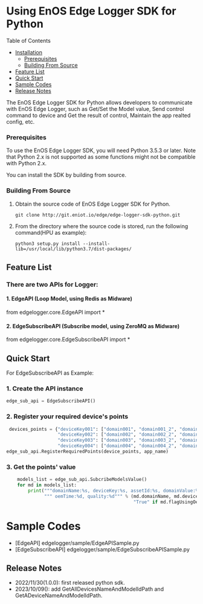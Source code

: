 # Using EnOS Edge Logger SDK for Python
Table of Contents

* [Installation](#install)
    * [Prerequisites](#pre)
    * [Building From Source](#obtain)
* [Feature List](#feature)
* [Quick Start](#start)
* [Sample Codes](#sample)
* [Release Notes](#releasenotes)

The EnOS Edge Logger SDK for Python allows developers to communicate with EnOS Edge Logger, such as Get/Set the Model value, Send control command to device and Get the result of control, Maintain the app realted config,  etc.

<a name="install"></a>

<a name="pre"></a>

### Prerequisites

To use the EnOS Edge Logger SDK, you will need Python 3.5.3 or later. Note that Python 2.x is not supported as some functions might not be compatible with Python 2.x.

You can install the SDK by building from source.

<a name="obtain"></a>

### Building From Source

1. Obtain the source code of EnOS Edge Logger SDK for Python.
    ```
    git clone http://git.eniot.io/edge/edge-logger-sdk-python.git
    ```

2. From the directory where the source code is stored, run the following command(HPU as example):
   ```
   python3 setup.py install --install-lib=/usr/local/lib/python3.7/dist-packages/
   ```

<a name="feature"></a>

## Feature List

### There are two APIs for Logger:

#### 1. EdgeAPI (Loop Model, using Redis as Midware)
from edgelogger.core.EdgeAPI import *

#### 2. EdgeSubscribeAPI (Subscribe model, using ZeroMQ as Midware)
from edgelogger.core.EdgeSubscribeAPI import *

<a name="start"></a>

## Quick Start
For EdgeSubscribeAPI as Example:

### 1. Create the API instance
```python
edge_sub_api = EdgeSubscribeAPI()
```
### 2. Register your required device's points
```python
 devices_points = {"deviceKey001": ["domain001", "domain001_2", "domain001_3", "domain001_4"],
                   "deviceKey002": ["domain002", "domain002_2", "domain002_3", "domain002_4"],
                   "deviceKey003": ["domain003", "domain003_2", "domain003_3", "domain003_4"],
                   "deviceKey004": ["domain004", "domain004_2", "domain004_3", "domain004_4"]}
edge_sub_api.RegisterRequiredPoints(device_points, app_name)
```
### 3. Get the points' value
```python
    models_list = edge_sub_api.SubcribeModelsValue()
    for md in models_list:
        print("""domainName:%s, deviceKey:%s, assetId:%s, domainValue:%s, domainValueType:%s, flagUsingOem:%s, timeValue:%d,"""
              """ oemTime:%d, quality:%d""" % (md.domainName, md.deviceKey, md.assetId, md.domainValue, md.domainValueType,
                                               "True" if md.flagUsingOem else "False", md.timeValue, md.oemTime, md.quality))

```

<a name="sample"></a>

# Sample Codes
* [EdgeAPI] edgelogger/sample/EdgeAPISample.py
* [EdgeSubscribeAPI] edgelogger/sample/EdgeSubscribeAPISample.py

<a name="releasenotes"></a>

## Release Notes
- 2022/11/30(1.0.0): first released python sdk.
- 2023/10/09(): add GetAllDevicesNameAndModelIdPath and GetADeviceNameAndModelIdPath.